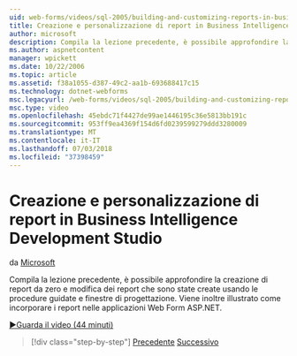 ```yaml
---
uid: web-forms/videos/sql-2005/building-and-customizing-reports-in-business-intelligence-development-studio
title: Creazione e personalizzazione di report in Business Intelligence Development Studio | Microsoft Docs
author: microsoft
description: Compila la lezione precedente, è possibile approfondire la creazione di report da zero e modifica dei report che sono state create usando le procedure guidate e finestre di progettazione. Abbiamo un...
ms.author: aspnetcontent
manager: wpickett
ms.date: 10/22/2006
ms.topic: article
ms.assetid: f38a1055-d387-49c2-aa1b-693688417c15
ms.technology: dotnet-webforms
msc.legacyurl: /web-forms/videos/sql-2005/building-and-customizing-reports-in-business-intelligence-development-studio
msc.type: video
ms.openlocfilehash: 45ebdc71f4427de99ae1446195c36e5813bb191c
ms.sourcegitcommit: 953ff9ea4369f154d6fd0239599279ddd3280009
ms.translationtype: MT
ms.contentlocale: it-IT
ms.lasthandoff: 07/03/2018
ms.locfileid: "37398459"
---
```

<a name="building-and-customizing-reports-in-business-intelligence-development-studio"></a>Creazione e personalizzazione di report in Business Intelligence Development Studio
====================
da [Microsoft](https://github.com/microsoft)

Compila la lezione precedente, è possibile approfondire la creazione di report da zero e modifica dei report che sono state create usando le procedure guidate e finestre di progettazione. Viene inoltre illustrato come incorporare i report nelle applicazioni Web Form ASP.NET.

[&#9654;Guarda il video (44 minuti)](https://channel9.msdn.com/Blogs/ASP-NET-Site-Videos/building-and-customizing-reports-in-business-intelligence-development-studio)

> [!div class="step-by-step"]
> [Precedente](getting-started-with-reporting-services.md)
> [Successivo](creating-and-using-stored-procedures.md)
